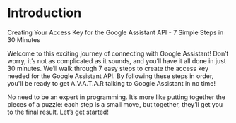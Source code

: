 # Introduction

Creating Your Access Key for the Google Assistant API - 7 Simple Steps in 30 Minutes

Welcome to this exciting journey of connecting with Google Assistant! Don’t worry, it’s not as complicated as it sounds, and you’ll have it all done in just 30 minutes. We’ll walk through 7 easy steps to create the access key needed for the Google Assistant API. By following these steps in order, you'll be ready to get A.V.A.T.A.R talking to Google Assistant in no time!

No need to be an expert in programming. It’s more like putting together the pieces of a puzzle: each step is a small move, but together, they’ll get you to the final result. Let’s get started!